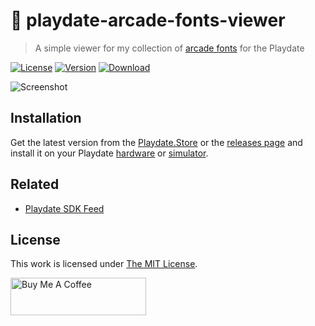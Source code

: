 # 👾 playdate-arcade-fonts-viewer

> A simple viewer for my collection of [arcade fonts][] for the Playdate

[![License](https://img.shields.io/github/license/idleberg/playdate-arcade-fonts-viewer?style=for-the-badge)](LICENSE)
[![Version](https://img.shields.io/github/v/tag/idleberg/playdate-arcade-fonts-viewer?style=for-the-badge)](https://github.com/idleberg/playdate-arcade-fonts-viewer/releases)
[![Download](https://img.shields.io/badge/APP-DOWNLOAD-yellow?style=for-the-badge)][Playdate.Store]

![Screenshot](https://raw.github.com/idleberg/playdate-arcade-fonts-viewer/main/screenshot.png)

## Installation

Get the latest version from the [Playdate.Store][] or the [releases page][] and install it on your Playdate [hardware][] or [simulator][].

## Related

- [Playdate SDK Feed](https://github.com/idleberg/playdate-sdk-feed)

## License

This work is licensed under [The MIT License][].

<a href="https://www.buymeacoffee.com/idleberg" target="_blank"><img src="https://cdn.buymeacoffee.com/buttons/v2/default-yellow.png" alt="Buy Me A Coffee" style="height: 60px !important;width: 217px !important;" ></a>

[arcade fonts]: https://idleberg.github.io/playdate-arcade-fonts
[Playdate.Store]: https://playdate.store/app/1009/arcade-fonts-viewer
[releases page]: https://github.com/idleberg/playdate-arcade-fonts-viewer/releases/latest
[hardware]: https://sdk.play.date/1.11.1/Inside%20Playdate.html#_running_your_game_on_playdate_hardware
[simulator]: https://sdk.play.date/1.11.1/Inside%20Playdate.html#_running_your_game
[The MIT License]: https://opensource.org/licenses/MIT
